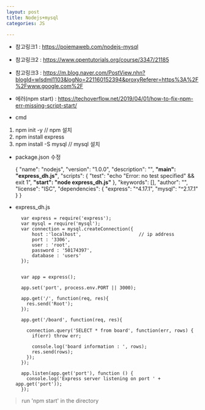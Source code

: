 ```yaml
---
layout: post
title: Nodejs+mysql
categories: JS

---
```


 
* 참고링크1 : https://poiemaweb.com/nodejs-mysql
* 참고링크2 : https://www.opentutorials.org/course/3347/21185
* 참고링크3 : https://m.blog.naver.com/PostView.nhn?blogId=wlsdml1103&logNo=221160152394&proxyReferer=https%3A%2F%2Fwww.google.com%2F
* 에러(npm start) : https://techoverflow.net/2019/04/01/how-to-fix-npm-err-missing-script-start/
 
 

* cmd 
 1. npm init -y  // npm 설치
 2. npm install express
 3. npm install -S mysql  // mysql 설치 

 
 * package.json 수정
 
 
   {
    "name": "nodejs",
    "version": "1.0.0",
    "description": "",
    **"main": "express_dh.js"**,
    "scripts": {
      "test": "echo \"Error: no test specified\" && exit 1",
      **"start": "node express_dh.js"**
    },
    "keywords": [],
    "author": "",
    "license": "ISC",
    "dependencies": {
      "express": "^4.17.1",
      "mysql": "^2.17.1"
    }
  }
  
  
* express_dh.js  

        var express = require('express');
        var mysql = require('mysql');
        var connection = mysql.createConnection({
            host :'localhost',                     // ip address
            port : '3306',
            user : 'root',
            password : '50174397',
            database : 'users'
        });


        var app = express();

        app.set('port', process.env.PORT || 3000);

        app.get('/', function(req, res){
          res.send('Root');
        });

        app.get('/board', function(req, res){

          connection.query('SELECT * from board', function(err, rows) {
            if(err) throw err;

            console.log('board information : ', rows);
            res.send(rows);
          });
        });

        app.listen(app.get('port'), function () {
          console.log('Express server listening on port ' + app.get('port'));
        });



    
> run 'npm start' in the directory 
